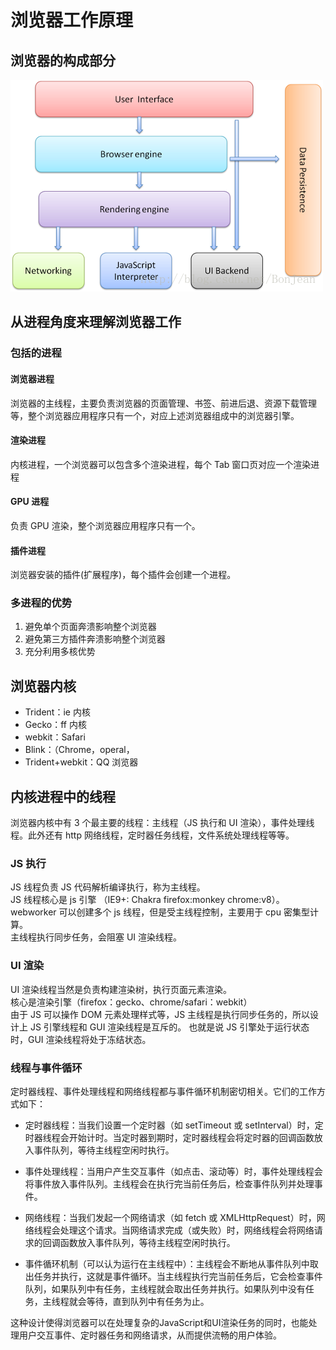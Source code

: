 <!--
 * @Author: 鱼小柔
 * @Date: 2021-04-14 20:28:39
 * @LastEditors: your name
 * @LastEditTime: 2021-06-06 23:37:58
 * @Description: 浏览器的工作原理
-->

# 浏览器工作原理

## 浏览器的构成部分

![浏览器的构成](./static/browser-parts.png "浏览器的构成")

## 从进程角度来理解浏览器工作

### 包括的进程

#### 浏览器进程

浏览器的主线程，主要负责浏览器的页面管理、书签、前进后退、资源下载管理等，整个浏览器应用程序只有一个，对应上述浏览器组成中的浏览器引擎。

#### 渲染进程

内核进程，一个浏览器可以包含多个渲染进程，每个 Tab 窗口页对应一个渲染进程

#### GPU 进程

负责 GPU 渲染，整个浏览器应用程序只有一个。

#### 插件进程

浏览器安装的插件(扩展程序)，每个插件会创建一个进程。

### 多进程的优势

1. 避免单个页面奔溃影响整个浏览器
2. 避免第三方插件奔溃影响整个浏览器
3. 充分利用多核优势

## 浏览器内核

- Trident：ie 内核
- Gecko：ff 内核
- webkit：Safari
- Blink：（Chrome，operal，
- Trident+webkit：QQ 浏览器

## 内核进程中的线程

浏览器内核中有 3 个最主要的线程：主线程（JS 执行和 UI 渲染），事件处理线程。此外还有 http 网络线程，定时器任务线程，文件系统处理线程等等。

### JS 执行

JS 线程负责 JS 代码解析编译执行，称为主线程。<br>
JS 线程核心是 js 引擎 （IE9+: Chakra firefox:monkey chrome:v8）。<br>
webworker 可以创建多个 js 线程，但是受主线程控制，主要用于 cpu 密集型计算。<br>
主线程执行同步任务，会阻塞 UI 渲染线程。

### UI 渲染

UI 渲染线程当然是负责构建渲染树，执行页面元素渲染。<br>
核心是渲染引擎（firefox：gecko、chrome/safari：webkit）<br>
由于 JS 可以操作 DOM 元素处理样式等，JS 主线程是执行同步任务的，所以设计上 JS 引擎线程和 GUI 渲染线程是互斥的。 也就是说 JS 引擎处于运行状态时，GUI 渲染线程将处于冻结状态。

### 线程与事件循环
定时器线程、事件处理线程和网络线程都与事件循环机制密切相关。它们的工作方式如下：  

- 定时器线程：当我们设置一个定时器（如 setTimeout 或 setInterval）时，定时器线程会开始计时。当定时器到期时，定时器线程会将定时器的回调函数放入事件队列，等待主线程空闲时执行。

- 事件处理线程：当用户产生交互事件（如点击、滚动等）时，事件处理线程会将事件放入事件队列。主线程会在执行完当前任务后，检查事件队列并处理事件。

- 网络线程：当我们发起一个网络请求（如 fetch 或 XMLHttpRequest）时，网络线程会处理这个请求。当网络请求完成（或失败）时，网络线程会将网络请求的回调函数放入事件队列，等待主线程空闲时执行。

- 事件循环机制（可以认为运行在主线程中）：主线程会不断地从事件队列中取出任务并执行，这就是事件循环。当主线程执行完当前任务后，它会检查事件队列，如果队列中有任务，主线程就会取出任务并执行。如果队列中没有任务，主线程就会等待，直到队列中有任务为止。

这种设计使得浏览器可以在处理复杂的JavaScript和UI渲染任务的同时，也能处理用户交互事件、定时器任务和网络请求，从而提供流畅的用户体验。